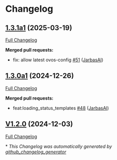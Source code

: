 # Changelog

## [1.3.1a1](https://github.com/OpenVoiceOS/ovos-PHAL-plugin-system/tree/1.3.1a1) (2025-03-19)

[Full Changelog](https://github.com/OpenVoiceOS/ovos-PHAL-plugin-system/compare/1.3.0a1...1.3.1a1)

**Merged pull requests:**

- fix: allow latest ovos-config [\#51](https://github.com/OpenVoiceOS/ovos-PHAL-plugin-system/pull/51) ([JarbasAl](https://github.com/JarbasAl))

## [1.3.0a1](https://github.com/OpenVoiceOS/ovos-PHAL-plugin-system/tree/1.3.0a1) (2024-12-26)

[Full Changelog](https://github.com/OpenVoiceOS/ovos-PHAL-plugin-system/compare/V1.2.0...1.3.0a1)

**Merged pull requests:**

- feat:loading\_status\_templates [\#48](https://github.com/OpenVoiceOS/ovos-PHAL-plugin-system/pull/48) ([JarbasAl](https://github.com/JarbasAl))

## [V1.2.0](https://github.com/OpenVoiceOS/ovos-PHAL-plugin-system/tree/V1.2.0) (2024-12-03)

[Full Changelog](https://github.com/OpenVoiceOS/ovos-PHAL-plugin-system/compare/1.2.0...V1.2.0)



\* *This Changelog was automatically generated by [github_changelog_generator](https://github.com/github-changelog-generator/github-changelog-generator)*
